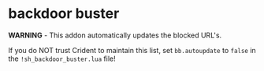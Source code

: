 # backdoor buster
**WARNING** - This addon automatically updates the blocked URL's.

If you do NOT trust Crident to maintain this list, set `bb.autoupdate` to `false` in the `!sh_backdoor_buster.lua` file!